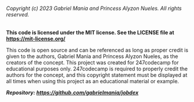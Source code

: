 ###### Copyright (c) 2023 Gabriel Mania and Princess Alyzon Nueles. All rights reserved.
 
**This code is licensed under the MIT license. See the LICENSE file at https://mit-license.org/**

This code is open source and can be referenced as long as proper credit is given to the authors, Gabriel Mania and Princess Alyzon Nueles,
as the creators of the concept. This project was created for 247codecamp for educational purposes only. 247codecamp is required to properly 
credit the authors for the concept, and this copyright statement must be displayed at all times when using this project as an educational 
material or example. 

***Repository: https://github.com/gabrielmania/jobdex***
